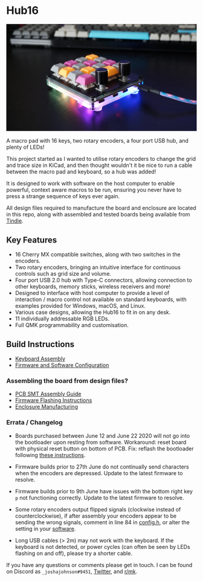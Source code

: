 # Hub16

![Hub16 assembled](Documents/imgs/header-img.JPG)

A macro pad with 16 keys, two rotary encoders, a four port USB hub, and plenty of LEDs!

This project started as I wanted to utilise rotary encoders to change the grid and trace size in KiCad, and then thought wouldn't it be nice to run a cable between the macro pad and keyboard, so a hub was added! 

It is designed to work with software on the host computer to enable powerful, context aware macros to be run, ensuring you never have to press a strange sequence of keys ever again. 

All design files required to manufacture the board and enclosure are located in this repo, along with assembled and tested boards being available from [Tindie](https://www.tindie.com/products/joshajohnson/hub16-programmable-macro-keyboard/). 

## Key Features
* 16 Cherry MX compatible switches, along with two switches in the encoders. 
* Two rotary encoders, bringing an intuitive interface for continuous controls such as grid size and volume.
* Four port USB 2.0 hub with Type-C connectors, allowing connection to other keyboards, memory sticks, wireless receivers and more! 
* Designed to interface with host computer to provide a level of interaction / macro control not available on standard keyboards, with examples provided for Windows, macOS, and Linux.
* Various case designs, allowing the Hub16 to fit in on any desk. 
* 11 individually addressable RGB LEDs. 
* Full QMK programmability and customisation. 

## Build Instructions
* [Keyboard Assembly](Documents/keyboard-assembly.md)
* [Firmware and Software Configuration](Documents/firmware-software-config.md) 

### Assembling the board from design files? 
* [PCB SMT Assembly Guide](Documents/smt-assembly.md)
* [Firmware Flashing Instructions](Documents/firmware-install.md)
* [Enclosure Manufacturing](Documents/enclosure-manufacturing.md)

### Errata / Changelog
* Boards purchased between June 12 and June 22 2020 will not go into the bootloader upon resting from software. Workaround: reset board with physical reset button on bottom of PCB. Fix: reflash the bootloader following [these instructions](Documents/firmware-install.md).

* Firmware builds prior to 27th June do not continually send characters when the encoders are depressed. Update to the latest firmware to resolve.
* Firmware builds prior to 9th June have issues with the bottom right key `p` not functioning correctly. Update to the latest firmware to resolve.

* Some rotary encoders output flipped signals (clockwise instead of counterclockwise), if after assembly your encoders appear to be sending the wrong signals, comment in line 84 in [config.h](Firmware/hub16/config.h), or alter the setting in your [software](Software).

* Long USB cables (> 2m) may not work with the keyboard. If the keyboard is not detected, or power cycles (can often be seen by LEDs flashing on and off), please try a shorter cable.

If you have any questions or comments please get in touch. I can be found on Discord as `_joshajohnson#9451`, [Twitter](https://twitter.com/_joshajohnson), and [r/mk](https://www.reddit.com/user/_joshajohnson). 